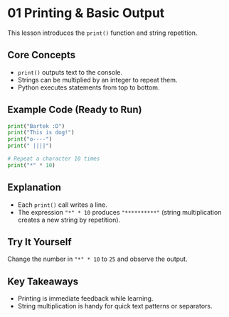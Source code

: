 # 01 Printing & Basic Output

This lesson introduces the `print()` function and string repetition.

## Core Concepts
- `print()` outputs text to the console.
- Strings can be multiplied by an integer to repeat them.
- Python executes statements from top to bottom.

## Example Code (Ready to Run)
```python
print("Bartek :D")
print("This is dog!")
print("o----")
print(" ||||")

# Repeat a character 10 times
print("*" * 10)
```

## Explanation
- Each `print()` call writes a line.
- The expression `"*" * 10` produces `"**********"` (string multiplication creates a new string by repetition).

## Try It Yourself
Change the number in `"*" * 10` to `25` and observe the output.

## Key Takeaways
- Printing is immediate feedback while learning.
- String multiplication is handy for quick text patterns or separators.
